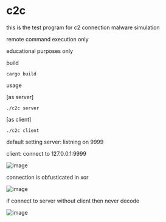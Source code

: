 # c2c

this is the test program for c2 connection malware simulation


remote command execution only

educational purposes only


build 
```
cargo build
```

usage 

[as server]
```
./c2c server
```
[as client]
```
./c2c client
```

default setting 
server: listning on 9999

client: connect to 127.0.0.1:9999

![image](https://github.com/user-attachments/assets/87a1943a-f1cb-4d33-ba6a-01ff6ee4ecdd)

connection is obfusticated in xor

![image](https://github.com/user-attachments/assets/9cb58d24-0638-4293-b9a0-2115d28d441b)

if connect to server without client then never decode

![image](https://github.com/user-attachments/assets/0f214ad1-f8e2-4abe-9fd3-81c20dde4134)


